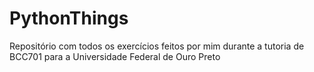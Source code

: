 # PythonThings
Repositório com todos os exercícios feitos por mim durante a tutoria de BCC701 para a Universidade Federal de Ouro Preto

